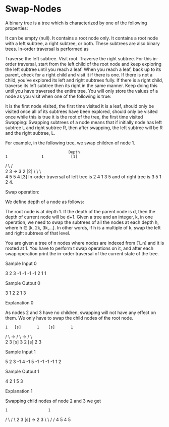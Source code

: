 # Swap-Nodes

A binary tree is a tree which is characterized by one of the following properties:

It can be empty (null).
It contains a root node only.
It contains a root node with a left subtree, a right subtree, or both. These subtrees are also binary trees.
In-order traversal is performed as

Traverse the left subtree.
Visit root.
Traverse the right subtree.
For this in-order traversal, start from the left child of the root node and keep exploring the left subtree until you reach a leaf. When you reach a leaf, back up to its parent, check for a right child and visit it if there is one. If there is not a child, you've explored its left and right subtrees fully. If there is a right child, traverse its left subtree then its right in the same manner. Keep doing this until you have traversed the entire tree. You will only store the values of a node as you visit when one of the following is true:

it is the first node visited, the first time visited
it is a leaf, should only be visited once
all of its subtrees have been explored, should only be visited once while this is true
it is the root of the tree, the first time visited
Swapping: Swapping subtrees of a node means that if initially node has left subtree L and right subtree R, then after swapping, the left subtree will be R and the right subtree, L.

For example, in the following tree, we swap children of node 1.

                                Depth
    1               1            [1]
   / \             / \
  2   3     ->    3   2          [2]
   \   \           \   \
    4   5           5   4        [3]
In-order traversal of left tree is 2 4 1 3 5 and of right tree is 3 5 1 2 4.

Swap operation:

We define depth of a node as follows:

The root node is at depth 1.
If the depth of the parent node is d, then the depth of current node will be d+1.
Given a tree and an integer, k, in one operation, we need to swap the subtrees of all the nodes at each depth h, where h ∈ [k, 2k, 3k,...]. In other words, if h is a multiple of k, swap the left and right subtrees of that level.

You are given a tree of n nodes where nodes are indexed from [1..n] and it is rooted at 1. You have to perform t swap operations on it, and after each swap operation print the in-order traversal of the current state of the tree.

Sample Input 0

3
2 3
-1 -1
-1 -1
2
1
1

Sample Output 0

3 1 2
2 1 3

Explanation 0

As nodes 2 and 3 have no children, swapping will not have any effect on them. We only have to swap the child nodes of the root node.

    1   [s]       1    [s]       1   
   / \      ->   / \        ->  / \  
  2   3 [s]     3   2  [s]     2   3

Sample Input 1

5
2 3
-1 4
-1 5
-1 -1
-1 -1
1
2

Sample Output 1

4 2 1 5 3

Explanation 1

Swapping child nodes of node 2 and 3 we get

    1                  1  
   / \                / \ 
  2   3   [s]  ->    2   3
   \   \            /   / 
    4   5          4   5  
